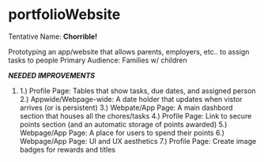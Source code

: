 # portfolioWebsite

Tentative Name: <b>Chorrible!</b>

Prototyping an app/website that allows parents, employers, etc.. to assign tasks to people
Primary Audience: Families w/ children

***NEEDED IMPROVEMENTS***
<ol>
  <li>1.) Profile Page: Tables that show tasks, due dates, and assigned person</li>
2.) Appwide/Webpage-wide: A date holder that updates when vistor arrives (or is persistent) 
3.) Webpate/App Page: A main dashbord section that houses all the chores/tasks
4.) Profile Page: Link to secure points section (and an automatic storage of points awarded) 
5.) Webpage/App Page: A place for users to spend their points
6.) Webpage/App Page: UI and UX aesthetics
7.) Profile Page: Create image badges for rewards and titles
</ol>
